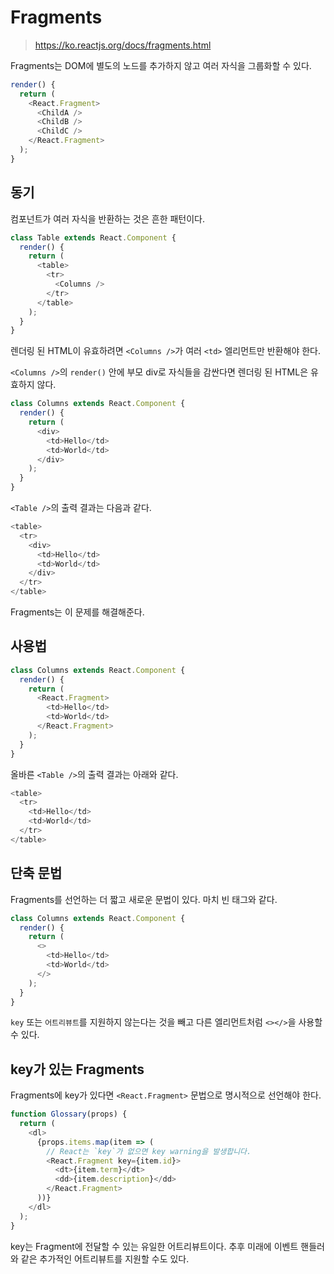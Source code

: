 # Fragments

> https://ko.reactjs.org/docs/fragments.html

Fragments는 DOM에 별도의 노드를 추가하지 않고 여러 자식을 그룹화할 수 있다.

```js
render() {
  return (
    <React.Fragment>
      <ChildA />
      <ChildB />
      <ChildC />
    </React.Fragment>
  );
}
```

## 동기

컴포넌트가 여러 자식을 반환하는 것은 흔한 패턴이다.

```js
class Table extends React.Component {
  render() {
    return (
      <table>
        <tr>
          <Columns />
        </tr>
      </table>
    );
  }
}
```

렌더링 된 HTML이 유효하려면 `<Columns />`가 여러 `<td>` 엘리먼트만 반환해야 한다.

`<Columns />`의 `render()` 안에 부모 div로 자식들을 감싼다면 렌더링 된 HTML은 유효하지 않다.

```js
class Columns extends React.Component {
  render() {
    return (
      <div>
        <td>Hello</td>
        <td>World</td>
      </div>
    );
  }
}
```

`<Table />`의 출력 결과는 다음과 같다.

```js
<table>
  <tr>
    <div>
      <td>Hello</td>
      <td>World</td>
    </div>
  </tr>
</table>
```

Fragments는 이 문제를 해결해준다.

## 사용법

```js
class Columns extends React.Component {
  render() {
    return (
      <React.Fragment>
        <td>Hello</td>
        <td>World</td>
      </React.Fragment>
    );
  }
}
```

올바른 `<Table />`의 출력 결과는 아래와 같다.

```js
<table>
  <tr>
    <td>Hello</td>
    <td>World</td>
  </tr>
</table>
```

## 단축 문법

Fragments를 선언하는 더 짧고 새로운 문법이 있다. 마치 빈 태그와 같다.

```js
class Columns extends React.Component {
  render() {
    return (
      <>
        <td>Hello</td>
        <td>World</td>
      </>
    );
  }
}
```

`key` 또는 `어트리뷰트`를 지원하지 않는다는 것을 빼고 다른 엘리먼트처럼 `<></>`을 사용할 수 있다.

## key가 있는 Fragments

Fragments에 key가 있다면 `<React.Fragment>` 문법으로 명시적으로 선언해야 한다.

```js
function Glossary(props) {
  return (
    <dl>
      {props.items.map(item => (
        // React는 `key`가 없으면 key warning을 발생합니다.
        <React.Fragment key={item.id}>
          <dt>{item.term}</dt>
          <dd>{item.description}</dd>
        </React.Fragment>
      ))}
    </dl>
  );
}
```

key는 Fragment에 전달할 수 있는 유일한 어트리뷰트이다. 추후 미래에 이벤트 핸들러와 같은 추가적인 어트리뷰트를 지원할 수도 있다.